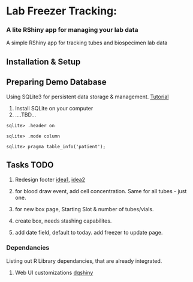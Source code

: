 # Lab Freezer Tracking:
### A lite RShiny app for managing your lab data

A simple RShiny app for tracking tubes and biospecimen lab data

## Installation & Setup

<place instructions here>

## Preparing Demo Database

Using SQLite3 for persistent data storage & management. [Tutorial](https://www.guru99.com/sqlite-database.html)

1. Install SQLite on your computer
2. ....TBD...

`sqlite> .header on`

`sqlite> .mode column`

`sqlite> pragma table_info('patient');`


## Tasks TODO

1. Redesign footer [idea1](https://agentestudio.com/blog/website-footer-design), [idea2](https://www.orbitmedia.com/blog/website-footer-design-best-practices/)

2. for blood draw event, add cell concentration. Same for all tubes - just one.

3. for new box page,  Starting Slot & number of tubes/vials.

4. create box, needs stashing capabilites.

5. add date field, default to today. add freezer to update page.


### Dependancies

Listing out R Library dependancies, that are already integrated.

1. Web UI customizations [dqshiny](https://github.com/daqana/dqshiny)


